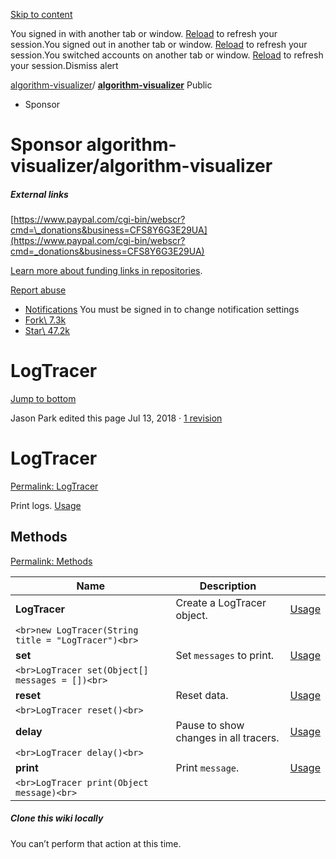 [Skip to content](https://github.com/algorithm-visualizer/algorithm-visualizer/wiki/LogTracer#start-of-content)

You signed in with another tab or window. [Reload](https://github.com/algorithm-visualizer/algorithm-visualizer/wiki/LogTracer) to refresh your session.You signed out in another tab or window. [Reload](https://github.com/algorithm-visualizer/algorithm-visualizer/wiki/LogTracer) to refresh your session.You switched accounts on another tab or window. [Reload](https://github.com/algorithm-visualizer/algorithm-visualizer/wiki/LogTracer) to refresh your session.Dismiss alert

[algorithm-visualizer](https://github.com/algorithm-visualizer)/ **[algorithm-visualizer](https://github.com/algorithm-visualizer/algorithm-visualizer)** Public

- Sponsor







# Sponsor algorithm-visualizer/algorithm-visualizer



















##### External links









[https://www.paypal.com/cgi-bin/webscr?cmd=\_donations&business=CFS8Y6G3E29UA](https://www.paypal.com/cgi-bin/webscr?cmd=_donations&business=CFS8Y6G3E29UA)









[Learn more about funding links in repositories](https://docs.github.com/repositories/managing-your-repositorys-settings-and-features/customizing-your-repository/displaying-a-sponsor-button-in-your-repository).




[Report abuse](https://github.com/contact/report-abuse?report=algorithm-visualizer%2Falgorithm-visualizer+%28Repository+Funding+Links%29)

- [Notifications](https://github.com/login?return_to=%2Falgorithm-visualizer%2Falgorithm-visualizer) You must be signed in to change notification settings
- [Fork\\
7.3k](https://github.com/login?return_to=%2Falgorithm-visualizer%2Falgorithm-visualizer)
- [Star\\
47.2k](https://github.com/login?return_to=%2Falgorithm-visualizer%2Falgorithm-visualizer)


# LogTracer

[Jump to bottom](https://github.com/algorithm-visualizer/algorithm-visualizer/wiki/LogTracer#wiki-pages-box)

Jason Park edited this page Jul 13, 2018
·
[1 revision](https://github.com/algorithm-visualizer/algorithm-visualizer/wiki/LogTracer/_history)

# LogTracer

[Permalink: LogTracer](https://github.com/algorithm-visualizer/algorithm-visualizer/wiki/LogTracer#logtracer)

Print logs. [Usage](https://github.com/search?q=LogTracer+repo%3Aalgorithm-visualizer%2Falgorithms&type=Code)

## Methods

[Permalink: Methods](https://github.com/algorithm-visualizer/algorithm-visualizer/wiki/LogTracer#methods)

| Name | Description |  |
| --- | --- | --- |
| **LogTracer** | Create a LogTracer object. | [Usage](https://github.com/search?q=LogTracer+LogTracer+repo%3Aalgorithm-visualizer%2Falgorithms&type=Code) |
| ```<br>new LogTracer(String title = "LogTracer")<br>``` |
| **set** | Set `messages` to print. | [Usage](https://github.com/search?q=LogTracer+set+repo%3Aalgorithm-visualizer%2Falgorithms&type=Code) |
| ```<br>LogTracer set(Object[] messages = [])<br>``` |
| **reset** | Reset data. | [Usage](https://github.com/search?q=LogTracer+reset+repo%3Aalgorithm-visualizer%2Falgorithms&type=Code) |
| ```<br>LogTracer reset()<br>``` |
| **delay** | Pause to show changes in all tracers. | [Usage](https://github.com/search?q=LogTracer+delay+repo%3Aalgorithm-visualizer%2Falgorithms&type=Code) |
| ```<br>LogTracer delay()<br>``` |
| **print** | Print `message`. | [Usage](https://github.com/search?q=LogTracer+print+repo%3Aalgorithm-visualizer%2Falgorithms&type=Code) |
| ```<br>LogTracer print(Object message)<br>``` |

##### Clone this wiki locally

You can’t perform that action at this time.
